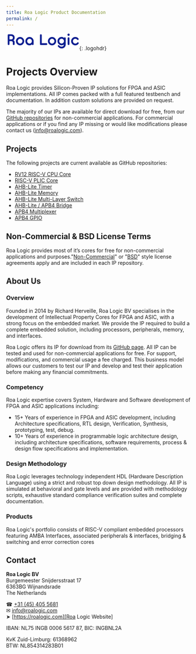 ```yaml
---
title: Roa Logic Product Documentation
permalink: /
---
```


[![Roa Logic Logo][]][Roa Logic Website]{: .logohdr}

# Projects Overview

Roa Logic provides Silicon-Proven IP solutions for FPGA and ASIC implementations. All IP comes packed with a full featured testbench and documentation. In addition custom solutions are provided on request.

The majority of our IPs are available for direct download for free, from our [GitHub repositories][Roa Logic Repos] for non-commercial applications. For commercial applications or if you find any IP missing or would like modifications please contact us ([info@roalogic.com][Roa Logic Email]).

## Projects

The following projects are current available as GitHub repositories:

- [RV12 RISC-V CPU Core][]
- [RISC-V PLIC Core][]
- [AHB-Lite Timer][]
- [AHB-Lite Memory][]
- [AHB-Lite Multi-Layer Switch][]
- [AHB-Lite / APB4 Bridge][]
- [APB4 Multiplexer][]
- [APB4 GPIO][]

## Non-Commercial & BSD License Terms

Roa Logic provides most of it’s cores for free for non-commercial applications and purposes."[Non-Commercial](/license_nc)" or "[BSD](/license_bsd)" style license agreements apply and are included in each IP repository.

## About Us

### Overview

Founded in 2014 by Richard Herveille, Roa Logic BV specialises in the development of Intellectual Property Cores for FPGA and ASIC, with a strong focus on the embedded market. We provide the IP required to build a complete embedded solution, including processors, peripherals, memory, and interfaces.

Roa Logic offers its IP for download from its [GitHub page](https://github.com/RoaLogic). All IP can be tested and used for non-commercial applications for free. For support, modifications, and commercial usage a fee charged. This business model allows our customers to test our IP and develop and test their application before making any financial commitments.

### Competency

Roa Logic expertise covers System, Hardware and Software development of FPGA and ASIC applications including:

  * 15+ Years of experience in FPGA and ASIC development, including Architecture specifications, RTL design, Verification, Synthesis, prototyping, test, debug.
  * 10+ Years of experience in programmable logic architecture design, including architecture specifications, software requirements, process & design flow specifications and implementation.

### Design Methodology

Roa Logic leverages technology independent HDL (Hardware Description Language) using a strict and robust top down design methodology. All IP is simulated at behavioral and gate levels and are provided with methodology scripts, exhaustive standard compliance verification suites and complete documentation.

### Products

Roa Logic's portfolio consists of RISC-V compliant embedded processors featuring AMBA Interfaces, associated peripherals & interfaces, bridging & switching and error correction cores

## Contact

**Roa Logic BV**  
Burgemeester Snijdersstraat 17  
6363BG Wijnandsrade  
The Netherlands

☎︎ [+31 (45) 405 5681][Roa Logic Phone]  
✉︎ [info@roalogic.com][Roa Logic Email]  
➤ [https://roalogic.com][Roa Logic Website]

IBAN: NL75 INGB 0006 5617 87, BIC: INGBNL2A

KvK Zuid-Limburg: 61368962  
BTW: NL854314283B01

[Roa Logic Logo]:              assets/img/RoaLogicHeader.png  
[Roa Logic Email]:             mailto:info@roalogic.com  
[Roa Logic Website]:           https://roalogic.com  
[Roa Logic Phone]:             tel:+31454055681  
[Roa Logic Repos]:             https://github.com/roalogic  

[RV12 RISC-V CPU Core]:        https://roalogic.github.io/RV12  
[RISC-V PLIC Core]:            https://roalogic.github.io/plic  
[AHB-Lite Timer]:              https://roalogic.github.io/ahb3lite_timer  
[AHB-Lite Memory]:             https://roalogic.github.io/ahb3lite_memory  
[AHB-Lite Multi-Layer Switch]: https://roalogic.github.io/ahb3lite_interconnect  
[AHB-Lite / APB4 Bridge]:      https://roalogic.github.io/ahb3lite_apb_bridge  
[APB4 Multiplexer]:            https://roalogic.github.io/apb4_mux  
[APB4 GPIO]:                   https://roalogic.github.io/apb4_gpio  
